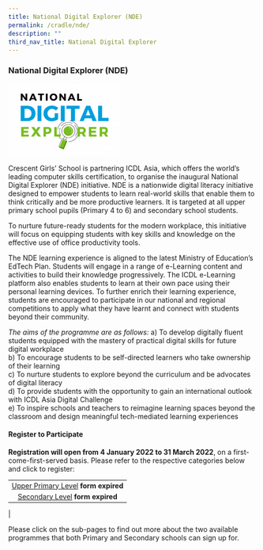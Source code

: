```yaml
---
title: National Digital Explorer (NDE)
permalink: /cradle/nde/
description: ""
third_nav_title: National Digital Explorer
---
```

### **National Digital Explorer (NDE)**

<img src="/images/nde1.png" style="width:45%">

Crescent Girls’ School is partnering ICDL Asia, which offers the world’s leading computer skills certification, to organise the inaugural National Digital Explorer (NDE) initiative. NDE is a nationwide digital literacy initiative designed to empower students to learn real-world skills that enable them to think critically and be more productive learners. It is targeted at all upper primary school pupils (Primary 4 to 6) and secondary school students.

To nurture future-ready students for the modern workplace, this initiative will focus on equipping students with key skills and knowledge on the effective use of office productivity tools.

 The NDE learning experience is aligned to the latest Ministry of Education’s EdTech Plan. Students will engage in a range of e-Learning content and activities to build their knowledge progressively. The ICDL e-Learning platform also enables students to learn at their own pace using their personal learning devices. To further enrich their learning experience, students are encouraged to participate in our national and regional competitions to apply what they have learnt and connect with students beyond their community.

_The aims of the programme are as follows:_
a) To develop digitally fluent students equipped with the mastery of practical digital skills for future digital workplace<br>
b) To encourage students to be self-directed learners who take ownership of their learning<br>
c) To nurture students to explore beyond the curriculum and be advocates of digital literacy<br>
d) To provide students with the opportunity to gain an international outlook with ICDL Asia Digital Challenge<br>
e) To inspire schools and teachers to reimagine learning spaces beyond the classroom and design meaningful tech-mediated learning experiences

#### **Register to Participate**
**Registration will open from 4 January 2022 to 31 March 2022**, on a first-come-first-served basis. Please refer to the respective categories below and click to register:

|  |
|:---:|
| [Upper Primary Level](https://form.gov.sg/#!/61a44c45fb55fa001263bb59) **form expired** |
| [Secondary Level](https://form.gov.sg/#!/61a44c45fb55fa001263bb59) **form expired** |
|

Please click on the sub-pages to find out more about the two available programmes that both Primary and Secondary schools can sign up for.